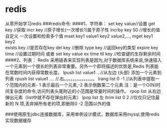  # redis
从零开始学习redis
 ###redis命令:
 ####1、字符串：
		set key value//设置
		get key //获取
		incr key //原子增长(一次增长1)属于原子性
		incrby key 50 //增长的值自定义	
		一次设置和检索多个值
		mset key1 value1 key2 value2,...,
		mget key1 key2  
		exists key //是否存在key
		del key //删除
		type key //返回key的类型
		expire key time //设置过期时间
		或者 set key value ex time
		ttl key  //检查键的生存剩余时间
 ####2、列表：
		Redis 采用链表来实现列表是因为,对于数据库系统来说,快速插入一个元素到一个很长的列表非常重要。另外一个即将描述的优势是,Redis 列表能在常数时间内获得常数长度。
       lpush list value1 ...//从左边 (头部) 添加一个元素到列表
       rpush list value1 .... //.右。。。。。。。。。。。。。。
       lrang list 0 -1  //从列表中提取一个范围内的元素- 1 表示最后一个元素,-2 表示倒数第二个元素.注：是一个O(N)时间复杂度的命令,访问列表头尾附近的小范围是常量时间的操作。
       rpop list 从右边弹出元素（list中就不存在弹出的元素）
       lpop list 左
       ltrim list 0 2 //仅仅只记住最新的 N 项,丢弃掉所有老的项,即删除0 -2 范围以外的值
       
   
		
 ###使用原生jdbc连接数据库，采用单例设计模式，数据库采用mysql,使用redis实现数据缓存


